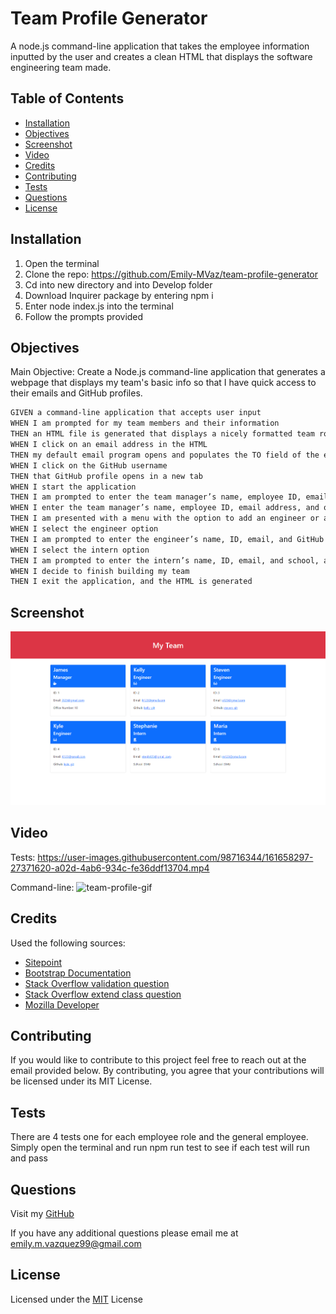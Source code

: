 
# Team Profile Generator 

 A node.js command-line application that takes the employee information inputted by the user and creates a clean HTML that displays the software engineering team made.
## Table of Contents
    
- [Installation](#installation)
- [Objectives](#objectives)
- [Screenshot](#screenshot)
- [Video](#video)
- [Credits](#credits)
- [Contributing](#contributing)
- [Tests](#tests)
- [Questions](#questions)
- [License](#license)

## Installation

1. Open the terminal
2. Clone the repo: https://github.com/Emily-MVaz/team-profile-generator
3. Cd into new directory and into Develop folder
4. Download Inquirer package by entering npm i
5. Enter node index.js into the terminal
6. Follow the prompts provided

## Objectives
Main Objective: Create a Node.js command-line application that generates a webpage that displays my team's basic info so that I have quick access to their emails and GitHub profiles.

```md
GIVEN a command-line application that accepts user input
WHEN I am prompted for my team members and their information
THEN an HTML file is generated that displays a nicely formatted team roster based on user input
WHEN I click on an email address in the HTML
THEN my default email program opens and populates the TO field of the email with the address
WHEN I click on the GitHub username
THEN that GitHub profile opens in a new tab
WHEN I start the application
THEN I am prompted to enter the team manager’s name, employee ID, email address, and office number
WHEN I enter the team manager’s name, employee ID, email address, and office number
THEN I am presented with a menu with the option to add an engineer or an intern or to finish building my team
WHEN I select the engineer option
THEN I am prompted to enter the engineer’s name, ID, email, and GitHub username, and I am taken back to the menu
WHEN I select the intern option
THEN I am prompted to enter the intern’s name, ID, email, and school, and I am taken back to the menu
WHEN I decide to finish building my team
THEN I exit the application, and the HTML is generated
```
## Screenshot

![Team Profile Screenshot](./assets/team-profile-screenshot.png)



## Video

Tests:
https://user-images.githubusercontent.com/98716344/161658297-27371620-a02d-4ab6-934c-fe36ddf13704.mp4

Command-line:
![team-profile-gif](https://user-images.githubusercontent.com/98716344/161658811-a9118eca-1250-4aea-9b2c-810bbff8efe9.gif)


## Credits

Used the following sources:
- [Sitepoint](https://www.sitepoint.com/understanding-module-exports-exports-node-js/)
- [Bootstrap Documentation](https://getbootstrap.com/docs/5.0/getting-started/introduction/)
- [Stack Overflow validation question](https://stackoverflow.com/questions/46155/whats-the-best-way-to-validate-an-email-address-in-javascript?page=4&tab=Votes)
- [Stack Overflow extend class question](https://stackoverflow.com/questions/39591277/react-differences-between-component-create-with-extend-class-and-simple-const)
- [Mozilla Developer](https://developer.mozilla.org/en-US/docs/Web/JavaScript/Reference/Operators/super)

## Contributing

If you would like to contribute to this project feel free to reach out at the email provided below. By contributing, you agree that your contributions will be licensed under its MIT License.
## Tests

There are 4 tests one for each employee role and the general employee. Simply open the terminal and run npm run test to see if each test will run and pass

  

## Questions

Visit my [GitHub](https://github.com/Emily-MVaz)
  
  If you have any additional questions please email me at emily.m.vazquez99@gmail.com
## License

Licensed under the [MIT](https://choosealicense.com/licenses/mit/) License


